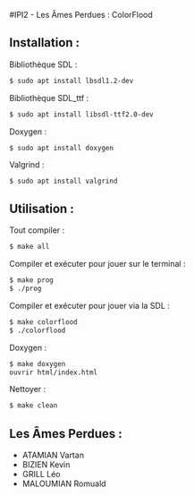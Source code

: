 #IPI2 - Les Âmes Perdues : ColorFlood


## Installation :

Bibliothèque SDL :
```sh
$ sudo apt install lbsdl1.2-dev
```

Bibliothèque SDL_ttf :
```sh
$ sudo apt install libsdl-ttf2.0-dev
```

Doxygen :
```sh
$ sudo apt install doxygen
```

Valgrind :
```
$ sudo apt install valgrind
```


## Utilisation :

Tout compiler :
```sh
$ make all
```

Compiler et exécuter pour jouer sur le terminal :
```sh
$ make prog
$ ./prog
```

Compiler et exécuter pour jouer via la SDL :
```sh
$ make colorflood
$ ./colorflood
```

Doxygen :
```sh
$ make doxygen
ouvrir html/index.html
```

Nettoyer :
```sh
$ make clean
```

## Les Âmes Perdues :
* ATAMIAN Vartan
* BIZIEN Kevin
* GRILL Léo
* MALOUMIAN Romuald

